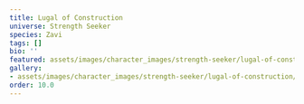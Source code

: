 ```yaml
---
title: Lugal of Construction
universe: Strength Seeker
species: Zavi
tags: []
bio: ''
featured: assets/images/character_images/strength-seeker/lugal-of-construction/1810079930811818329_1.jpg
gallery:
- assets/images/character_images/strength-seeker/lugal-of-construction/1810079930811818329_1.jpg
order: 10.0
---
```



